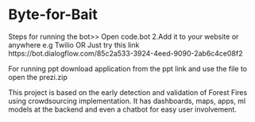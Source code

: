 # Byte-for-Bait
<Bot viadialogflow>
Steps for running the bot>>
Open code.bot 2.Add it to your website or anywhere e.g Twilio
OR Just try this link https://bot.dialogflow.com/85c2a533-3924-4eed-9090-2ab6c4ce08f2

For running ppt download application from the ppt link and use the file to open the prezi.zip

This project is based on the early detection and validation of Forest Fires using crowdsourcing implementation.
It has dashboards, maps, apps, ml models at the backend and even a chatbot for easy user involvement.

